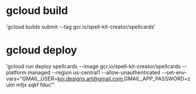 # gcloud build
'gcloud builds submit --tag gcr.io/spell-kit-creator/spellcards'

# gcloud deploy
'gcloud run deploy spellcards  --image gcr.io/spell-kit-creator/spellcards   --platform managed  --region us-central1  --allow-unauthenticated  --set-env-vars="GMAIL_USER=koi.designs.art@gmail.com,GMAIL_APP_PASSWORD=zulm mfjx sqkf fduc"'